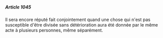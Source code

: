 ##### Article 1045

Il sera encore réputé fait conjointement quand une chose qui n'est pas susceptible d'être divisée sans détérioration aura été donnée par le même acte à plusieurs personnes, même séparément.

